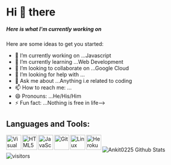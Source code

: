 #    Hi 👋 there

##### Here is what I'm currently working on


Here are some ideas to get you started:

- 🔭 I’m currently working on ...Javascript
- 🌱 I’m currently learning ...Web Development
- 👯 I’m looking to collaborate on ...Google Cloud
- 🤔 I’m looking for help with ...
- 💬 Ask me about ...Anything i.e related to coding
- 📫 How to reach me: ...
- 😄 Pronouns: ...He/His/Him
- ⚡ Fun fact: ...Nothing is free in life-->

## Languages and Tools:
<img align="left" alt="Visual Studio Code" width="40px" src="https://icongr.am/material/microsoft-visual-studio-code.svg" />
<img align="left" alt="HTML5" width="40px" src="https://icongr.am/devicon/html5-original-wordmark.svg" />
<img align="left" alt="JavaScript" width="40px" src="https://icongr.am/devicon/javascript-original.svg" />
<img align="left" alt="Git" width="40px" src="https://icongr.am/devicon/git-original-wordmark.svg" />
<img align="left" alt="Linux" width="40px" src="https://icongr.am/devicon/ubuntu-plain-wordmark.svg" />
<img align="left" alt="Heroku" width="40px" src="https://icongr.am/devicon/heroku-original-wordmark.svg" />
<br />

![Ankit0225 Github Stats](https://github-readme-stats.vercel.app/api?username=Ankit0225&show-icons&hide_border=true)
<br />
![visitors](https://visitor-badge.laobi.icu/badge?page_id=Ankit0225.Ankit0225)
